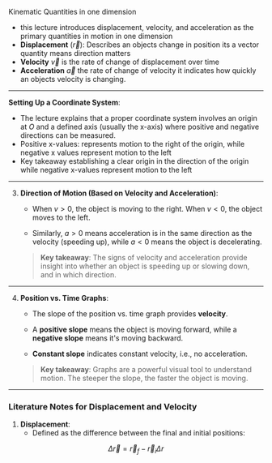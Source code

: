 Kinematic Quantities in one dimension 

- this lecture introduces displacement, velocity, and acceleration as the primary quantities in motion in one dimension 
- **Displacement** ($\vec{r}$): Describes an objects change in position its a vector quantity means direction matters 
- **Velocity** $\vec{v}$ is the rate of change of displacement over time
- **Acceleration** $\vec{a}$  the rate of change of velocity it indicates how quickly an objects velocity is changing.



--------

**Setting Up a Coordinate System**:

- The lecture explains that a proper coordinate system involves an origin at $O$ and a defined axis (usually the x-axis) where positive and negative directions can be measured.
- Positive x-values: represents motion to the right of the origin, while negative x values represent motion to the left 
- Key takeaway establishing a clear origin in the direction of the origin while negative x-values represent motion to the left 



------

3. **Direction of Motion (Based on Velocity and Acceleration)**:
    
    - When $v>0$, the object is moving to the right. When $v<0$, the object moves to the left.
        
    - Similarly, $a>0$ means acceleration is in the same direction as the velocity (speeding up), while $a<0$ means the object is decelerating.
        
    
    > **Key takeaway**: The signs of velocity and acceleration provide insight into whether an object is speeding up or slowing down, and in which direction.
    

---

4. **Position vs. Time Graphs**:
    
    - The slope of the position vs. time graph provides **velocity**.
        
    - A **positive slope** means the object is moving forward, while a **negative slope** means it's moving backward.
        
    - **Constant slope** indicates constant velocity, i.e., no acceleration.
        
    
    > **Key takeaway**: Graphs are a powerful visual tool to understand motion. The steeper the slope, the faster the object is moving.
    

---

### Literature Notes for **Displacement and Velocity**

1. **Displacement**:
    - Defined as the difference between the final and initial positions:

$$\Delta \vec{r} = \vec{r}_f - \vec{r}_iΔr$$

